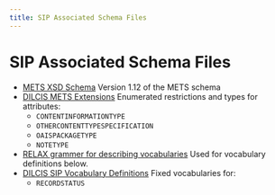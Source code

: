 ```yaml
---
title: SIP Associated Schema Files
---
```

SIP Associated Schema Files
=======================

- [METS XSD Schema](./mets.xsd)
  Version 1.12 of the METS schema
- [DILCIS METS Extensions](./DILCISExtensionMETS.xsd)
  Enumerated restrictions and types for attributes:
  + `CONTENTINFORMATIONTYPE`
  + `OTHERCONTENTTYPESPECIFICATION`
  + `OAISPACKAGETYPE`
  + `NOTETYPE`
- [RELAX grammer for describing vocabularies](DILCISVocabularies.rng)
  Used for vocabulary definitions below.
- [DILCIS SIP Vocabulary Definitions](./DILCISVocabulariesSIP.xml)
  Fixed vocabularies for:
  + `RECORDSTATUS`
